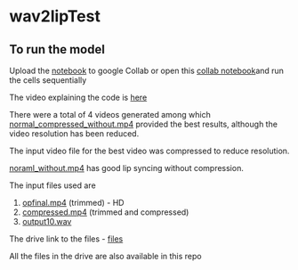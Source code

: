 # wav2lipTest

## To run the model
Upload the [notebook](https://github.com/johntharian/wav2lipTest/blob/main/Wav2lip.ipynb) to google Collab or open this [collab notebook](https://colab.research.google.com/drive/1IS_8oy1bzj0Y3N4il1uzE5CMTngOuHFv?usp=sharing)and run the cells sequentially

The video explaining the code is [here](https://drive.google.com/file/d/1UGQRzzEM_T_XZr0Asin9e6If38ue39K2/view)

There were a total of 4 videos generated among which [normal_compressed_without.mp4](https://drive.google.com/file/d/1kM2dB7jN4Eec462tAe-XzP8ONeAeMNjJ/view?usp=drive_link) provided the best results, although the video resolution has been reduced.

The input video file for the best video was compressed to reduce resolution.

[noraml_without.mp4](https://drive.google.com/file/d/1Jo4adDpvLsbOz1ua59Vlvvshcs3FnTty/view?usp=sharing) has good lip syncing without compression.


The input files used are 
1. [opfinal.mp4](https://drive.google.com/file/d/1NLTP262NFf6SozCmtbcp4erZq-ziwPjN/view?usp=drive_link) (trimmed) - HD
2. [compressed.mp4](https://drive.google.com/file/d/1zpszH7lcutSTl97iCFRtVOvp0EXseTfK/view?usp=drive_link) (trimmed and compressed)
3. [output10.wav](https://drive.google.com/file/d/17WvNR4xbHT9UjUNOhk2uQ1hk5Vl2Znlx/view?usp=drive_link)

The drive link to the files - [files](https://drive.google.com/drive/folders/198skoRKtI4r5YK3ZrA3XU5X9F2fVvEkT?usp=drive_link)

All the files in the drive are also available in this repo
